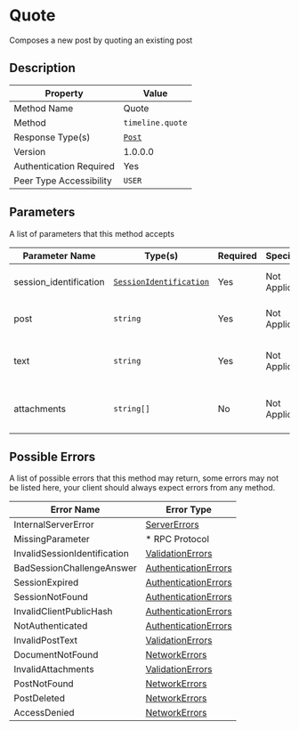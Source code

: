 # Quote

Composes a new post by quoting an existing post

## Description

| Property                | Value                           |
|-------------------------|---------------------------------|
| Method Name             | Quote                           |
| Method                  | `timeline.quote`                |
| Response Type(s)        | [`Post`](../../Objects/Post.md) |
| Version                 | 1.0.0.0                         |
| Authentication Required | Yes                             |
| Peer Type Accessibility | `USER`                          |

## Parameters

A list of parameters that this method accepts

| Parameter Name         | Type(s)                                                           | Required | Specification  | Deprecated | Versions | Description                                    |
|------------------------|-------------------------------------------------------------------|----------|----------------|------------|----------|------------------------------------------------|
| session_identification | [`SessionIdentification`](../../Objects/SessionIdentification.md) | Yes      | Not Applicable | No         | 1.0      | The Session Identification object              |
| post                   | `string`                                                          | Yes      | Not Applicable | No         | 1.0      | The original post ID to quote                  |
| text                   | `string`                                                          | Yes      | Not Applicable | No         | 1.0      | The text contents of the post to compose       |
| attachments            | `string[]`                                                        | No       | Not Applicable | No         | 1.0      | An array of Document IDs to attach to the post |

## Possible Errors

A list of possible errors that this method may return, some errors
may not be listed here, your client should always expect errors from
any method.

| Error Name                   | Error Type                                                   |
|------------------------------|--------------------------------------------------------------|
| InternalServerError          | [ServerErrors](../../Errors/ServerErrors.md)                 |
| MissingParameter             | * RPC Protocol                                               |
| InvalidSessionIdentification | [ValidationErrors](../../Errors/ValidationErrors.md)         |
| BadSessionChallengeAnswer    | [AuthenticationErrors](../../Errors/AuthenticationErrors.md) |
| SessionExpired               | [AuthenticationErrors](../../Errors/AuthenticationErrors.md) |
| SessionNotFound              | [AuthenticationErrors](../../Errors/AuthenticationErrors.md) |
| InvalidClientPublicHash      | [AuthenticationErrors](../../Errors/AuthenticationErrors.md) |
| NotAuthenticated             | [AuthenticationErrors](../../Errors/AuthenticationErrors.md) |
| InvalidPostText              | [ValidationErrors](../../Errors/ValidationErrors.md)         |
| DocumentNotFound             | [NetworkErrors](../../Errors/NetworkErrors.md)               |
| InvalidAttachments           | [ValidationErrors](../../Errors/ValidationErrors.md)         |
| PostNotFound                 | [NetworkErrors](../../Errors/NetworkErrors.md)               |
| PostDeleted                  | [NetworkErrors](../../Errors/NetworkErrors.md)               |
| AccessDenied                 | [NetworkErrors](../../Errors/NetworkErrors.md)               |